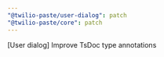 ```yaml
---
"@twilio-paste/user-dialog": patch
"@twilio-paste/core": patch
---
```


[User dialog] Improve TsDoc type annotations
